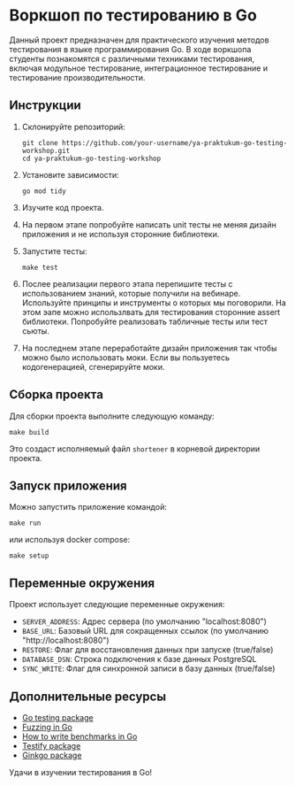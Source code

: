 # Воркшоп по тестированию в Go

Данный проект предназначен для практического изучения методов тестирования в языке программирования Go. В ходе воркшопа студенты познакомятся с различными техниками тестирования, включая модульное тестирование, интеграционное тестирование и тестирование производительности.

## Инструкции

1. Склонируйте репозиторий:
   ```
   git clone https://github.com/your-username/ya-praktukum-go-testing-workshop.git
   cd ya-praktukum-go-testing-workshop
   ```

2. Установите зависимости:
   ```
   go mod tidy
   ```

3. Изучите код проекта.

4. На первом этапе попробуйте написать unit тесты не меняя дизайн приложения и не используя сторонние библиотеки.

5. Запустите тесты:

    ```
    make test
    ```

6. Послее реализации первого этапа перепишите тесты с использованием знаний, которые получили на вебинаре. Используйте принципы и инструменты о которых мы поговорили. На этом эапе можно использлвать для тестирования сторонние assert библиотеки. Попробуйте реализовать табличные тесты или тест сьюты.

5. На последнем этапе переработайте дизайн приложения так чтобы можно было использовать моки. Если вы пользуетесь кодогенерацией, сгенерируйте моки.


## Сборка проекта

Для сборки проекта выполните следующую команду:

```
make build
```

Это создаст исполняемый файл `shortener` в корневой директории проекта.

## Запуск приложения

Можно запустить приложение командой:

```
make run
```

или используя docker compose:

```
make setup
```

## Переменные окружения

Проект использует следующие переменные окружения:

- `SERVER_ADDRESS`: Адрес сервера (по умолчанию "localhost:8080")
- `BASE_URL`: Базовый URL для сокращенных ссылок (по умолчанию "http://localhost:8080")
- `RESTORE`: Флаг для восстановления данных при запуске (true/false)
- `DATABASE_DSN`: Строка подключения к базе данных PostgreSQL
- `SYNC_WRITE`: Флаг для синхронной записи в базу данных (true/false)

## Дополнительные ресурсы

- [Go testing package](https://pkg.go.dev/testing)
- [Fuzzing in Go](https://go.dev/doc/security/fuzz)
- [How to write benchmarks in Go](https://dave.cheney.net/2013/06/30/how-to-write-benchmarks-in-go)
- [Testify package](https://github.com/stretchr/testify)
- [Ginkgo package](https://github.com/onsi/ginkgo)

Удачи в изучении тестирования в Go!